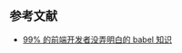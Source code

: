 <!--
 * @Desc: 
 * @FilePath: /tutor-babel/docs/md/09_reference.md
 * @Author: liujianwei1
 * @Date: 2021-05-14 13:45:05
 * @LastEditors: liujianwei1
 * @Reference Desc: 
-->
## 参考文献
- [99% 的前端开发者没弄明白的 babel 知识](https://mp.weixin.qq.com/s/hfztxp26YyMOSxiKF2i4eg?utm_source=wechat_session&utm_medium=social&utm_oi=706045932076040192)